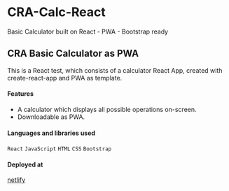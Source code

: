 # CRA-Calc-React
Basic Calculator built on React - PWA - Bootstrap ready
## CRA Basic Calculator as PWA
This is a React test, which consists of a calculator React App, created with create-react-app and PWA as template.

#### Features
- A calculator which displays all possible operations on-screen.
- Downloadable as PWA.

#### Languages and libraries used
`React` `JavaScript` `HTML` `CSS` `Bootstrap`

#### Deployed at
[netlify](https://pensive-hodgkin-030e2f.netlify.app/)
